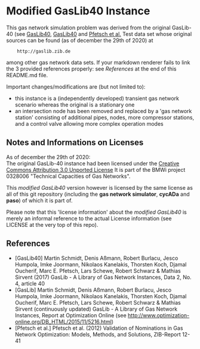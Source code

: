 # Modified GasLib40 Instance

This gas network simulation problem was derived from the original GasLib-40
(see [GasLib40](#GasLib40), [GasLib40](#GasLib40) and [Pfetsch et al.](#Pfetsch)
Test data set whose original sources can be found (as of december the 29th of 2020) at

        http://gaslib.zib.de

among other gas network data sets. If your markdown renderer fails to link the 3 
provided references properly: see _References_ at the end of this README.md file. 

Important changes/modifications are (but not limited to):
 * this instance is a (independently developed) transient gas 
   network scenario whereas the original is a stationary one
 * an intersection node has been removed and replaced by a 'gas network 
   station' consisting of additional pipes, nodes, more compressor 
   stations, and a control valve allowing more complex operation modes
   
## Notes and Informations on Licenses

As of december the 29th of 2020:  
The original GasLib-40 instance had been licensed under the 
[Creative Commons Attribution 3.0 Unported License](http://creativecommons.org/licenses/by/3.0/)
It is part of the BMWi project 0328006 "Technical Capacities of Gas Networks".

This _modified GasLib40_ version however is licensed
by the same license as all of this git repository (including the 
__gas network simulator__, __cycADa__ and __paso__) of which it is part of.

Please note that this 'license information' about the _modified GasLib40_ 
is merely an informal reference to the actual License information 
(see LICENSE at the very top of this repo).

## References

 * <a name="GasLib40">[GasLib40]</a> Martin Schmidt, Denis Aßmann, 
   Robert Burlacu, Jesco Humpola, Imke Joormann, 
   Nikolaos Kanelakis, Thorsten Koch, Djamal Oucherif, 
   Marc E. Pfetsch, Lars Schewe, Robert Schwarz & Mathias Sirvent (2017)
   GasLib - A Library of Gas Network Instances,
   Data 2, No. 4, article 40
 * <a name="GasLib">[GasLib]</a> Martin Schmidt, Denis Aßmann, 
   Robert Burlacu, Jesco Humpola, Imke Joormann, 
   Nikolaos Kanelakis, Thorsten Koch, Djamal Oucherif, 
   Marc E. Pfetsch, Lars Schewe, Robert Schwarz & Mathias Sirvent (continuously updated)
   GasLib - A Library of Gas Network Instances,
   Report at Optimization Online 
   (see http://www.optimization-online.org/DB_HTML/2015/11/5216.html)
 * <a name="Pfetsch">[Pfetsch et al.]</a> Pfetsch et al. (2012) 
   Validation of Nominations in Gas Network Optimization:
   Models, Methods, and Solutions, ZIB-Report 12-41
